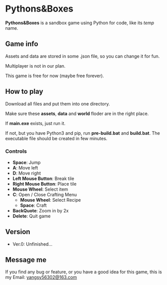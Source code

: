 # Pythons&Boxes

**Pythons&Boxes** is a sandbox game using Python for code, like its *temp* name.

## Game info

Assets and data are stored in some .json file, so you can change it for fun.

Multiplayer is not in our plan.

This game is free for now (maybe free forever).

## How to play

Download all files and put them into one directory.

Make sure these **assets**, **data** and **world** floder are in the right place.

If **main.exe** exists, just run it.

If not, but you have Python3 and pip, run **pre-build.bat** and **build.bat**. The executable file should be created in few minutes.

### Controls

* **Space**: Jump
* **A**: Move left
* **D**: Move right
* **Left Mouse Button**: Break tile
* **Right Mouse Button**: Place tile
* **Mouse Wheel**: Select item
* **C**: Open / Close Crafting Menu
  * **Mouse Wheel**: Select Recipe
  * **Space**: Craft
* **BackQuote**: Zoom in by 2x
* **Delete**: Quit game

## Version

* Ver.0: Unfinished...

## Message me

If you find any bug or feature, or you have a good idea for this game, this is my Email: yangsy56302@163.com